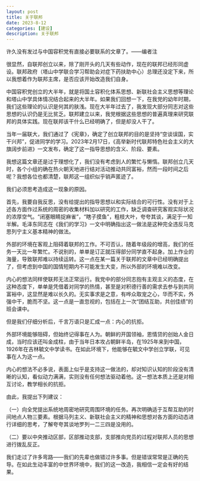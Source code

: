 ```yaml
---
layout: post
title: 关于联邦
date: 2023-8-12
categories: [建设]
description: 关于联邦
---
```


许久没有发过与中国容积党有直接必要联系的文章了。——编者注

很显然，自联邦创立以来，除了刚开头的几天有些动作，现在的联邦已经形同虚设。联邦政府（塔山中学联合学习帮助会对症下药扶助中心）总理还没定下来，所以我想着作为联邦主席，是否应该开始改造我们自身。

中国容积党创立的大半年，就是将国土容积化体系思想、新联社会主义思想等理论和塔山中学具体情况结合起来的大半年。如果我们回想一下，在我党的幼年时期，我们这些理论的认识是何其的肤浅。现在大半年过去了，我发现大部分同志对这些思想的认识仍是无比贫乏。联邦建立以来，我党根据这些思想的普遍真理来研究联邦的具体实践。现在联邦该干什么已经明确了，但是却没人干了。

当年一届联大，我们通过了《宪章》，确定了创立联邦的目的是坚持“空谈误国，实干兴邦”，促进同学的学习。2023年2月17日，《高举新时代联邦特色社会主义的大旗阔步前进》一文发布，确定了这一指导思想的含义、阶段、要素。

我想这篇文章还是过于理想化了，我们没有考虑到人的繁忙与懒惰。联邦创立几天时，各个小组的确在热火朝天地进行结对活动推动共同富裕，然而一段时间之后呢？我想各位也都清楚，联邦这一组织似乎销声匿迹了。

我们必须思考造成这一现象的原因。

首先，我要自我反思，没有给提出的指导思想以和实际结合的可行性。没有对于上述各方面作过系统的周密的收集材料加以研究的工作，缺乏调查研究客观实际状况的浓厚空气。“闭塞眼睛捉麻雀”，“瞎子摸鱼”，粗枝大叶，夸夸其谈，满足于一知半解。毛泽东同志在《我们的学习》一文中明确指出这一做法是这种完全违反马克思列宁主义基本精神的做法。

外部的环境在客观上阻碍着联邦的工作。不可否认，随着年级段的增高，我们的任务一天比一年繁忙。不说别的，单单是订正就压得部分同学直不起身。加上作业的海量，导致联邦难以持续运转。这一点在某一篇关于联邦的文章中已经明确提出了，但考虑到中国的国情短期内不可能发生大变，所以外部的环境难以改变。

内心的想法同样使联邦无法正常运行。我党中的部分同志抱有主观主义的态度，在这种态度下，单单是凭借着对同学的热情，甚至是对积德行善的需求去参与到共同富裕中，这显然是难以长久的。无实事求是之意，有哗众取宠之心，华而不实，外强中干，脆而不坚。这一点是一直忽视的，包括在上一次“团结互助，共创佳绩”的班会课中。

但是我们仔细分析后，千言万语只是汇成一点：内心的抗拒。

外部环境能够阻碍，但始终记得事在人为。朝鲜的开国领袖，恩情贷的创始人金日成，当时应该还叫金成柱，由于当年日本攻占朝鲜半岛，在1925年来到中国，1926年在吉林毓文中学读书。在如此环境下，他能够在毓文中学创立学联，可见事在人为这一点。

内心的想法不必多说，表面上似乎是支持这一做法的，却对知识认知的阶段没有清晰的认知，看似动力满满，实则没有任何想法驱动着他。这一想法本质上还是对相互讨论，教学相长的抗拒。

由此，我提出下列建议：

（一）向全党提出系统地周密地研究周围环境的任务。再次明确适于互帮互助的时间地点人物三要素。根据马列主义、新联社会主义的精神和思想对各方面的动态进行详细的思考，了解夸夸其谈地罗列一二三四是没用的。

（二）要以中央推动区部，区部推动支部，支部推向党员的过程对联邦人员的思想进行拨乱反正。

我们走过了许多弯路——我们的先辈也做错过许多事。但是错误常常是正确的先导。在如此生动丰富的中世界环境中，我们的这一改造，我相信一定会有好的结果。
